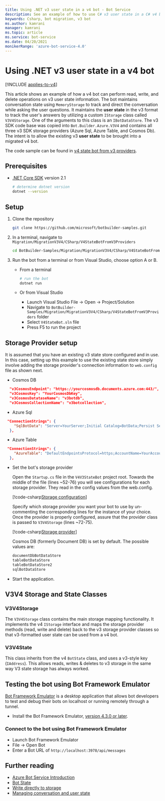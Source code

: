 ```yaml
---
title: Using .NET v3 user state in a v4 bot - Bot Service
description: See an example of how to use C# v3 user state in a C# v4 bot.
keywords: Csharp, bot migration, v3 bot
ms.author: kamrani
manager: kamrani
ms.topic: article
ms.service: bot-service
ms.date: 04/20/2021
monikerRange: 'azure-bot-service-4.0'
---
```


# Using .NET v3 user state in a v4 bot

[!INCLUDE [applies-to-v4](../../includes/applies-to-v4-current.md)]

This article shows an example of how a v4 bot can perform read, write, and delete operations on v3 user state information.
The bot maintains conversation state using `MemoryStorage` to track and direct the conversation while asking the user questions.  It maintains the **user state** in the v3 format to track the user's answers by utilizing a custom `IStorage` class called `V3V4Storage`.  One of the arguments to this class is an `IBotDataStore`. The v3 SDK code base was copied into `Bot.Builder.Azure.V3V4` and contains all three v3 SDK storage providers (Azure Sql, Azure Table, and Cosmos Db).  The intent is to allow the existing v3 **user state** to be brought into a migrated v4 bot.

The code sample can be found in [v4 state bot from v3 providers](https://github.com/microsoft/BotBuilder-Samples/tree/master/Migration/MigrationV3V4/CSharp/V4StateBotFromV3Providers).

## Prerequisites

- [.NET Core SDK](https://dotnet.microsoft.com/download) version 2.1

    ```bash
    # determine dotnet version
    dotnet --version
    ```

## Setup

1. Clone the repository

    ```bash
    git clone https://github.com/microsoft/botbuilder-samples.git
    ```

1. In a terminal, navigate to `Migration/MigrationV3V4/CSharp/V4StateBotFromV3Providers`

    ```bash
    cd BotBuilder-Samples/Migration/MigrationV3V4/CSharp/V4StateBotFromV3Providers
    ```

1. Run the bot from a terminal or from Visual Studio, choose option A or B.

    - From a terminal

        ```bash
        # run the bot
        dotnet run
        ```

    - Or from Visual Studio

        - Launch Visual Studio File -> Open -> Project/Solution
        - Navigate to `BotBuilder-Samples/Migration/MigrationV3V4/CSharp/V4StateBotFromV3Providers` folder
        - Select `V4StateBot.sln` file
        - Press F5 to run the project


## Storage Provider setup

It is assumed that you have an existing v3 state store configured and in use. In this case, setting up this example to use the existing state store simply involve adding the storage provider's connection information to `web.config` file as shown next.

- Cosmos DB

```json
  "v3CosmosEndpoint": "https://yourcosmosdb.documents.azure.com:443/",
  "v3CosmosKey": "YourCosmosDbKey",
  "v3CosmosDatataseName": "v3botdb",
  "v3CosmosCollectionName": "v3botcollection",
```

- Azure Sql

```json
 "ConnectionStrings": {
    "SqlBotData": "Server=YourServer;Initial Catalog=BotData;Persist Security Info=False;User ID=YourUserName;Password=YourUserPassword;MultipleActiveResultSets=False;Encrypt=True;TrustServerCertificate=True;Connection Timeout=30;"
  },
```

- Azure Table

```json
 "ConnectionStrings": {
    "AzureTable": "DefaultEndpointsProtocol=https;AccountName=YourAccountName;AccountKey=YourAccountKey;EndpointSuffix=core.windows.net"
  },
```

- Set the bot's storage provider

    Open the `Startup.cs` file in the `V4V3StateBot` project root. Towards the middle of the file (lines ~52-76) you will see configurations for each storage provider. They read in the config values from the web.config.

    [!code-csharp[Storage configuration](~/../botbuilder-samples/Migration/MigrationV3V4/CSharp/V4StateBotFromV3Providers/V4V3StateBot/Startup.cs?range=52-76)]

    Specify which storage provider you want your bot to use by un-commenting the corresponding lines for the instance of your choice. Once the provider is properly configured, assure that the provider class is passed to `V3V4Storage` (lines ~72-75).

    [!code-csharp[Storage provider](~/../botbuilder-samples/Migration/MigrationV3V4/CSharp/V4StateBotFromV3Providers/V4V3StateBot/Startup.cs?range=72-75)]

    Cosmos DB (formerly Document DB) is set by default. The possible values are:

    ```bash
    documentDbBotDataStore
    tableBotDataStore
    tableBotDataStore2
    sqlBotDataStore
    ```

- Start the application.

## V3V4 Storage and State Classes

### V3V4Storage

The `V3V4Storage` class contains the main storage mapping functionality. It implements the v4 `IStorage` interface and maps the storage provider methods (read, write and delete) back to the v3 storage provider classes so that v3-formatted user state can be used from a v4 bot.

### V3V4State

This class inherits from the v4 `BotState` class, and uses a v3-style key (`IAddress`). This allows reads, writes & deletes to v3 storage in the same way V3 state storage has always worked.


## Testing the bot using Bot Framework Emulator

[Bot Framework Emulator][5] is a desktop application that allows bot developers to test and debug their bots on localhost or running remotely through a tunnel.

- Install the Bot Framework Emulator, [version 4.3.0 or later][6].


### Connect to the bot using Bot Framework Emulator

- Launch Bot Framework Emulator
- File -> Open Bot
- Enter a Bot URL of `http://localhost:3978/api/messages`


## Further reading

- [Azure Bot Service Introduction][21]
- [Bot State][7]
- [Write directly to storage][8]
- [Managing conversation and user state][9]

[3]: https://aka.ms/botframework-emulator-github
[5]: https://github.com/microsoft/botframework-emulator
[6]: https://github.com/Microsoft/BotFramework-Emulator/releases
[7]: https://docs.microsoft.com/azure/bot-service/bot-builder-storage-concept
[8]: https://docs.microsoft.com/azure/bot-service/bot-builder-howto-v4-storage?tabs=csharp
[9]: https://docs.microsoft.com/azure/bot-service/bot-builder-howto-v4-state?tabs=csharp
[21]: ../../bot-service-overview-introduction.md
[40]: ../../bot-builder-deploy-az-cli.md

